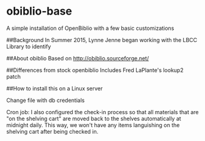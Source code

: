 # obiblio-base
A simple installation of OpenBiblio with a few basic customizations

##Background
In Summer 2015, Lynne Jenne began working with the LBCC Library to identify 


##About obiblio
Based on http://obiblio.sourceforge.net/



##Differences from stock openbiblio
Includes Fred LaPlante's lookup2 patch




##How to install this on a Linux server

Change file with db credentials

Cron job: I also configured the check-in process so that all materials that are
"on the shelving cart" are moved back to the shelves automatically at
midnight daily.  This way, we won't have any items languishing on the
shelving cart after being checked in.
